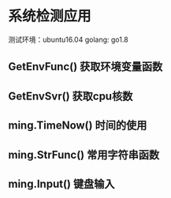# 系统检测应用
测试环境：ubuntu16.04
golang: go1.8

## GetEnvFunc() 获取环境变量函数

## GetEnvSvr() 获取cpu核数

## ming.TimeNow() 时间的使用
## ming.StrFunc() 常用字符串函数
## ming.Input()  键盘输入

